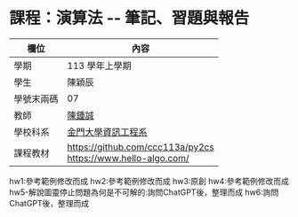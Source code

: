 # 課程：演算法 -- 筆記、習題與報告

欄位 | 內容
-----|--------
學期 | 113 學年上學期
學生 |  陳穎辰
學號末兩碼 | 07
教師 | [陳鍾誠](https://www.nqu.edu.tw/educsie/index.php?act=blog&code=list&ids=4)
學校科系 | [金門大學資訊工程系](https://www.nqu.edu.tw/educsie/index.php)
課程教材 | https://github.com/ccc113a/py2cs <br/> https://www.hello-algo.com/

hw1:參考範例修改而成
hw2:參考範例修改而成
hw3:原創
hw4:參考範例修改而成
hw5-解說圖靈停止問題為何是不可解的:詢問ChatGPT後，整理而成
hw6:詢問ChatGPT後，整理而成